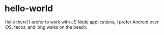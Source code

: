 # hello-world

Hello there! I prefer to work with JS Node applications, I prefer Android over iOS, tacos, and long walks on the beach.
